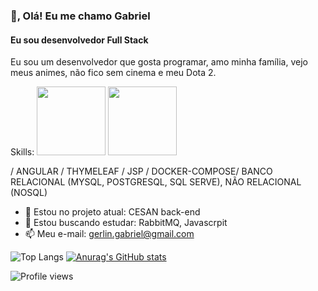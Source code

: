 ### 👋, Olá! Eu me chamo Gabriel
#### Eu sou desenvolvedor Full Stack
Eu sou um desenvolvedor que gosta programar, amo minha família, vejo meus animes, não fico sem cinema e meu Dota 2.

 <div alig="center">
Skills: <img height="110em" src="https://raw.githubusercontent.com/jmnote/z-icons/master/svg/java.svg" /> <img height="110em" src=" https://raw.githubusercontent.com/jmnote/z-icons/master/svg/git.svg" />
 

 
/ ANGULAR / THYMELEAF / JSP / DOCKER-COMPOSE/ BANCO RELACIONAL (MYSQL, POSTGRESQL, SQL SERVE), NÃO RELACIONAL (NOSQL)
 </div>

- 🔭 Estou no projeto atual: CESAN back-end
- 🌱 Estou buscando estudar: RabbitMQ, Javascrpit 
- 📫 Meu e-mail: gerlin.gabriel@gmail.com

 ![Top Langs](https://github-readme-stats.vercel.app/api/top-langs/?username=gerlingabriel&layout=compact&theme=dark&show_icons=true)
 [![Anurag's GitHub stats](https://github-readme-stats.vercel.app/api?username=gerlingabriel&theme=dark&show_icons=true)](https://github.com/anuraghazra/github-readme-stats)

  ![Profile views](https://gpvc.arturio.dev/gerlingabriel)


